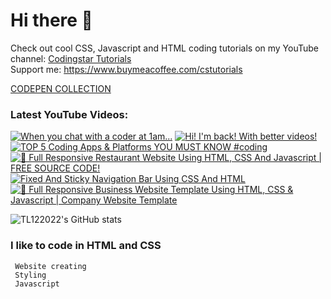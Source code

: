 # Hi there 👋

Check out cool CSS, Javascript and HTML coding tutorials on my YouTube channel: [Codingstar Tutorials](https://www.youtube.com/@CodingstarTutorials) <br>
Support me: https://www.buymeacoffee.com/cstutorials

[CODEPEN COLLECTION](https://codepen.io/collection/gYGjEB)

### Latest YouTube Videos: <br>

<!-- BEGIN YOUTUBE-CARDS -->
[![When you chat with a coder at 1am...](https://ytcards.demolab.com/?id=T7z35ElvLfc&title=When+you+chat+with+a+coder+at+1am...&lang=en&timestamp=1678504719&background_color=%230d1117&title_color=%23ffffff&stats_color=%23dedede&width=250 "When you chat with a coder at 1am...")](https://www.youtube.com/watch?v=T7z35ElvLfc)
[![Hi! I'm back! With better videos!](https://ytcards.demolab.com/?id=fqS3BaXHG2k&title=Hi%21+I%27m+back%21+With+better+videos%21&lang=en&timestamp=1678449428&background_color=%230d1117&title_color=%23ffffff&stats_color=%23dedede&width=250 "Hi! I'm back! With better videos!")](https://www.youtube.com/watch?v=fqS3BaXHG2k)
[![TOP 5 Coding Apps & Platforms YOU MUST KNOW #coding](https://ytcards.demolab.com/?id=g4q1q_cYRIU&title=TOP+5+Coding+Apps+%26+Platforms+YOU+MUST+KNOW+%23coding&lang=en&timestamp=1671005455&background_color=%230d1117&title_color=%23ffffff&stats_color=%23dedede&width=250 "TOP 5 Coding Apps & Platforms YOU MUST KNOW #coding")](https://www.youtube.com/watch?v=g4q1q_cYRIU)
[![🍲 Full Responsive Restaurant Website Using HTML, CSS And Javascript | FREE SOURCE CODE!](https://ytcards.demolab.com/?id=D-zKSNydGR0&title=%F0%9F%8D%B2+Full+Responsive+Restaurant+Website+Using+HTML%2C+CSS+And+Javascript+%7C+FREE+SOURCE+CODE%21&lang=en&timestamp=1670639640&background_color=%230d1117&title_color=%23ffffff&stats_color=%23dedede&width=250 "🍲 Full Responsive Restaurant Website Using HTML, CSS And Javascript | FREE SOURCE CODE!")](https://www.youtube.com/watch?v=D-zKSNydGR0)
[![Fixed And Sticky Navigation Bar Using CSS And HTML](https://ytcards.demolab.com/?id=9H1FnTovBfE&title=Fixed+And+Sticky+Navigation+Bar+Using+CSS+And+HTML&lang=en&timestamp=1669369095&background_color=%230d1117&title_color=%23ffffff&stats_color=%23dedede&width=250 "Fixed And Sticky Navigation Bar Using CSS And HTML")](https://www.youtube.com/watch?v=9H1FnTovBfE)
[![💼 Full Responsive Business Website Template Using HTML, CSS & Javascript | Company Website Template](https://ytcards.demolab.com/?id=HEHJmneClg0&title=%F0%9F%92%BC+Full+Responsive+Business+Website+Template+Using+HTML%2C+CSS+%26+Javascript+%7C+Company+Website+Template&lang=en&timestamp=1669082584&background_color=%230d1117&title_color=%23ffffff&stats_color=%23dedede&width=250 "💼 Full Responsive Business Website Template Using HTML, CSS & Javascript | Company Website Template")](https://www.youtube.com/watch?v=HEHJmneClg0)
<!-- END YOUTUBE-CARDS -->


 <a> <img alt = "TL122022's GitHub stats" src="https://readme-typing-svg.herokuapp.com?font=rubik&color=ADBAC7&center=true&vCenter=true&lines=I+am+a+coder;I+am+a+creator;I+am+a+designer"></a>

 ### I like to code in HTML and CSS

```
 Website creating
 Styling
 Javascript
```
